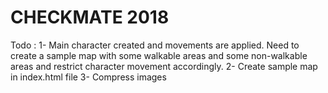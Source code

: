 # CHECKMATE 2018

Todo :
1- Main character created and movements are applied. Need to create a sample map with some walkable areas and some non-walkable areas and restrict character movement accordingly.
2- Create sample map in index.html file
3- Compress images
